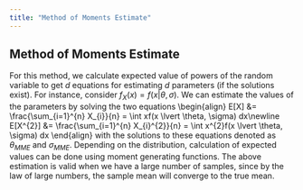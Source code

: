 ```yaml
---
title: "Method of Moments Estimate"
---
```


## Method of Moments Estimate

For this method, we calculate expected value of powers of the random variable to get $d$ equations for estimating $d$ parameters (if the solutions exist). For instance, consider $f_{X}(x) = f(x \lvert \theta, \sigma)$. We can estimate the values of the parameters by solving the two equations
\begin{align}
        E[X] &= \frac{\sum_{i=1}^{n} X_{i}}{n} = \int xf(x \lvert \theta, \sigma) dx\newline
        E[X^{2}] &= \frac{\sum_{i=1}^{n} X_{i}^{2}}{n} = \int x^{2}f(x \lvert \theta, \sigma) dx
    \end{align}
with the solutions to these equations denoted as $\theta_{MME}$ and $\sigma_{MME}$. Depending on the distribution, calculation of expected values can be done using moment generating functions. The above estimation is valid when we have a large number of samples, since by the law of large numbers, the sample mean will converge to the true mean.
